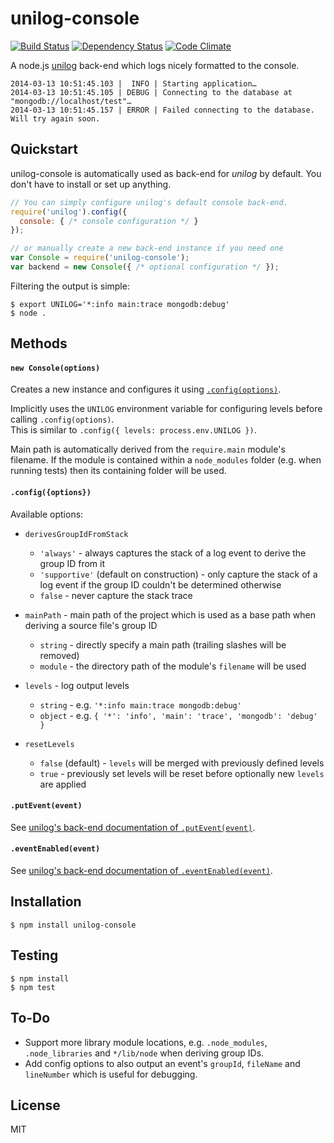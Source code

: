 unilog-console
==============

[![Build Status](https://travis-ci.org/fluidsonic/unilog-console.png?branch=master)](https://travis-ci.org/fluidsonic/unilog-console)
[![Dependency Status](https://gemnasium.com/fluidsonic/unilog-console.png)](https://gemnasium.com/fluidsonic/unilog-console)
[![Code Climate](https://codeclimate.com/github/fluidsonic/unilog-console.png)](https://codeclimate.com/github/fluidsonic/unilog-console)

A node.js [unilog](https://github.com/fluidsonic/unilog) back-end which logs nicely formatted to the console.

```
2014-03-13 10:51:45.103 |  INFO | Starting application…
2014-03-13 10:51:45.105 | DEBUG | Connecting to the database at "mongodb://localhost/test"…
2014-03-13 10:51:45.157 | ERROR | Failed connecting to the database. Will try again soon.
```


Quickstart
----------

unilog-console is automatically used as back-end for *unilog* by default. You don't have to install or set up anything.

```javascript
// You can simply configure unilog's default console back-end.
require('unilog').config({
  console: { /* console configuration */ }
});

// or manually create a new back-end instance if you need one
var Console = require('unilog-console');
var backend = new Console({ /* optional configuration */ });
```

Filtering the output is simple:

    $ export UNILOG='*:info main:trace mongodb:debug'
    $ node .


Methods
-------

#### `new Console(options)`

Creates a new instance and configures it using [`.config(options)`](#configoptions).

Implicitly uses the `UNILOG` environment variable for configuring levels before calling `.config(options)`.  
This is similar to `.config({ levels: process.env.UNILOG })`.

Main path is automatically derived from the `require.main` module's filename. If the module is contained within a `node_modules` folder (e.g. when running tests) then its containing folder will be used.


#### `.config({options})`

Available options:

- `derivesGroupIdFromStack`
  - `'always'` - always captures the stack of a log event to derive the group ID from it
  - `'supportive'` (default on construction) - only capture the stack of a log event if the group ID couldn't be determined otherwise
  - `false` - never capture the stack trace

- `mainPath` - main path of the project which is used as a base path when deriving a source file's group ID
  - `string` - directly specify a main path (trailing slashes will be removed)
  - `module` - the directory path of the module's `filename` will be used

- `levels` - log output levels
  - `string` - e.g. `'*:info main:trace mongodb:debug'`
  - `object` - e.g. `{ '*': 'info', 'main': 'trace', 'mongodb': 'debug' }`

- `resetLevels`
  - `false` (default) - `levels` will be merged with previously defined levels
  - `true` - previously set levels will be reset before optionally new `levels` are applied


#### `.putEvent(event)`

See [unilog's back-end documentation of `.putEvent(event)`](https://github.com/fluidsonic/unilog#puteventevent).


#### `.eventEnabled(event)`

See [unilog's back-end documentation of `.eventEnabled(event)`](https://github.com/fluidsonic/unilog#eventenabledevent).



Installation
------------

    $ npm install unilog-console



Testing
-------

    $ npm install
    $ npm test



To-Do
-----

- Support more library module locations, e.g. `.node_modules`, `.node_libraries` and `*/lib/node` when deriving group IDs.
- Add config options to also output an event's `groupId`, `fileName` and `lineNumber` which is useful for debugging.



License
-------

MIT

